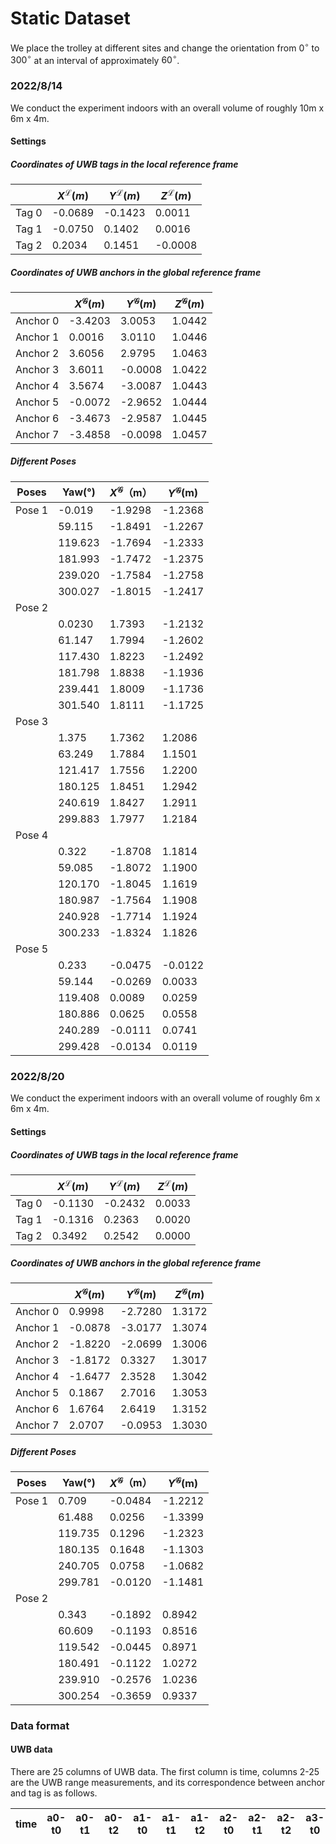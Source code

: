 # Static Dataset

We place the trolley at different sites and change the orientation from $0^{\circ}$ to $300^{\circ}$ at an interval of approximately $60^{\circ}$. 

### 2022/8/14
We conduct the experiment indoors with an overall volume of roughly 10m x 6m x 4m.

#### Settings

##### Coordinates of UWB tags in the local reference frame

|       | $X^{\mathcal{L}}(m)$ | $Y^{\mathcal{L}}(m)$ | $Z^{\mathcal{L}}(m)$ |
| ----- | -------------------- | -------------------- | -------------------- |
| Tag 0 | -0.0689              | -0.1423              | 0.0011               |
| Tag 1 | -0.0750              | 0.1402               | 0.0016               |
| Tag 2 | 0.2034               | 0.1451               | -0.0008              |

##### Coordinates of UWB anchors in the global reference frame

|          | $X^{\mathcal{G}}(m)$ | $Y^{\mathcal{G}}(m)$ | $Z^{\mathcal{G}}(m)$ |
| -------- | -------------------- | -------------------- | -------------------- |
| Anchor 0 | -3.4203              | 3.0053               | 1.0442               |
| Anchor 1 | 0.0016               | 3.0110               | 1.0446               |
| Anchor 2 | 3.6056               | 2.9795               | 1.0463               |
| Anchor 3 | 3.6011               | -0.0008              | 1.0422               |
| Anchor 4 | 3.5674               | -3.0087              | 1.0443               |
| Anchor 5 | -0.0072              | -2.9652              | 1.0444               |
| Anchor 6 | -3.4673              | -2.9587              | 1.0445               |
| Anchor 7 | -3.4858              | -0.0098              | 1.0457               |

##### Different Poses

| Poses  | Yaw(°)  | $X^{\mathcal{G}}$（m） | $Y^{\mathcal{G}}$(m) |
| ------ | ------- | ---------------------- | -------------------- |
| Pose 1 | -0.019  | -1.9298                | -1.2368              |
|        | 59.115  | -1.8491                | -1.2267              |
|        | 119.623 | -1.7694                | -1.2333              |
|        | 181.993 | -1.7472                | -1.2375              |
|        | 239.020 | -1.7584                | -1.2758              |
|        | 300.027 | -1.8015                | -1.2417              |
| Pose 2 |         |                        |                      |
|        | 0.0230  | 1.7393                 | -1.2132              |
|        | 61.147  | 1.7994                 | -1.2602              |
|        | 117.430 | 1.8223                 | -1.2492              |
|        | 181.798 | 1.8838                 | -1.1936              |
|        | 239.441 | 1.8009                 | -1.1736              |
|        | 301.540 | 1.8111                 | -1.1725              |
| Pose 3 |         |                        |                      |
|        | 1.375   | 1.7362                 | 1.2086               |
|        | 63.249  | 1.7884                 | 1.1501               |
|        | 121.417 | 1.7556                 | 1.2200               |
|        | 180.125 | 1.8451                 | 1.2942               |
|        | 240.619 | 1.8427                 | 1.2911               |
|        | 299.883 | 1.7977                 | 1.2184               |
| Pose 4 |         |                        |                      |
|        | 0.322   | -1.8708                | 1.1814               |
|        | 59.085  | -1.8072                | 1.1900               |
|        | 120.170 | -1.8045                | 1.1619               |
|        | 180.987 | -1.7564                | 1.1908               |
|        | 240.928 | -1.7714                | 1.1924               |
|        | 300.233 | -1.8324                | 1.1826               |
| Pose 5 |         |                        |                      |
|        | 0.233   | -0.0475                | -0.0122              |
|        | 59.144  | -0.0269                | 0.0033               |
|        | 119.408 | 0.0089                 | 0.0259               |
|        | 180.886 | 0.0625                 | 0.0558               |
|        | 240.289 | -0.0111                | 0.0741               |
|        | 299.428 | -0.0134                | 0.0119               |

### 2022/8/20
We conduct the experiment indoors with an overall volume of roughly 6m x 6m x 4m.
#### Settings

##### Coordinates of UWB tags in the local reference frame

|       | $X^{\mathcal{L}}(m)$ | $Y^{\mathcal{L}}(m)$ | $Z^{\mathcal{L}}(m)$ |
| ----- | -------------------- | -------------------- | -------------------- |
| Tag 0 | -0.1130              | -0.2432              | 0.0033               |
| Tag 1 | -0.1316              | 0.2363               | 0.0020               |
| Tag 2 | 0.3492               | 0.2542               | 0.0000               |

##### Coordinates of UWB anchors in the global reference frame

|          | $X^{\mathcal{G}}(m)$ | $Y^{\mathcal{G}}(m)$ | $Z^{\mathcal{G}}(m)$ |
| -------- | -------------------- | -------------------- | -------------------- |
| Anchor 0 | 0.9998               | -2.7280              | 1.3172               |
| Anchor 1 | -0.0878              | -3.0177              | 1.3074               |
| Anchor 2 | -1.8220              | -2.0699              | 1.3006               |
| Anchor 3 | -1.8172              | 0.3327               | 1.3017               |
| Anchor 4 | -1.6477              | 2.3528               | 1.3042               |
| Anchor 5 | 0.1867               | 2.7016               | 1.3053               |
| Anchor 6 | 1.6764               | 2.6419               | 1.3152               |
| Anchor 7 | 2.0707               | -0.0953              | 1.3030               |

##### Different Poses

| Poses  | Yaw(°)  | $X^{\mathcal{G}}$（m） | $Y^{\mathcal{G}}$(m) |
| ------ | ------- | ---------------------- | -------------------- |
| Pose 1 | 0.709   | -0.0484                | -1.2212              |
|        | 61.488  | 0.0256                 | -1.3399              |
|        | 119.735 | 0.1296                 | -1.2323              |
|        | 180.135 | 0.1648                 | -1.1303              |
|        | 240.705 | 0.0758                 | -1.0682              |
|        | 299.781 | -0.0120                | -1.1481              |
| Pose 2 |         |                        |                      |
|        | 0.343   | -0.1892                | 0.8942               |
|        | 60.609  | -0.1193                | 0.8516               |
|        | 119.542 | -0.0445                | 0.8971               |
|        | 180.491 | -0.1122                | 1.0272               |
|        | 239.910 | -0.2576                | 1.0236               |
|        | 300.254 | -0.3659                | 0.9337               |

### Data format

#### UWB data

There are 25 columns of UWB data. The first column is time,  columns 2-25 are the UWB range measurements, and  its correspondence between anchor and tag is as follows.

| time | a0-t0 | a0-t1 | a0-t2 | a1-t0 | a1-t1 | a1-t2 | a2-t0 | a2-t1 | a2-t2 | a3-t0 | a3-t1 | a3-t2 | a4-t0 | a4-t1 | a4-t2 | a5-t0 | a5-t1 | a5-t2 | a6-t0 | a6-t1 | a6-t2 | a7-t0 | a7-t1 |
| :--: | :---: | :---: | :---: | :---: | :---: | :---: | :---: | :---: | :---: | :---: | :---: | :---: | :---: | :---: | :---: | :---: | :---: | :---: | :---: | :---: | :---: | :---: | :---: |

